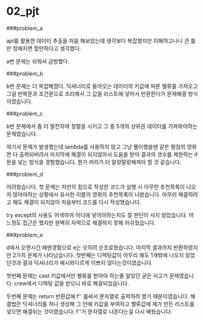 # 02_pjt

###problem_a

api를 활용한 데이터 추출을 처음 해보았는데 생각보다 복잡했지만 이해하고나니 큰 틀만 정해지면 할만하다고 생각했다.

a번 문제는 쉬워서 금방했다.

###problem_b

b번 문제는 더 복잡해졌다. 
딕셔너리로 들어오는 데이터의 키값에 따른 밸류를 가져오고 그걸 반복문과 조건문으로 조리해서 그 값을 리스트에 넣어서 반환한다가 문제해결 방식이였습니다.

###problem_c

b번 문제에서 좀 더 발전하여 정렬을 시키고 그 중 5개의 상위권 데이터를 가져와야하는 문제였습니다. 

여기서 문제가 발생했는데 lambda를 사용하지 않고 그냥 풀이했을땐 같은 평점의 영화면 다 출력되버려서 마지막에 해결이 되지않아서 도움을 받아 결과의 갯수를 제한하는 if문을 넣는 방식을 경험했습니다. 뭔가 머리가 더 말랑말랑해져야 할 것 같습니다.

###problem_d

어려웠습니다. 첫 문제는 저만의 힘으로 작성한 코드가 실행 시 아무런 추천목록이 나오지 않아야하는 상황에서 유사한 이름의 영화의 추천목록이 나왔습니다. 아무리 해결하려고 해도 해결이 되지않아 처음부터 코드를 다시 작성했습니다. 

try except의 사용도 어색하여 어디에 넣어야하는지도 잘 판단이 서지 않았습니다. 어느정도 접근은 했지만 완벽히 자력으로 해결하지 못해 아쉬웠습니다. 

###problem_e

d에서 오랜시간 헤맨경험으로 e는 오히려 순조로웠습니다. 마지막 결과까지 반환하였지만
2가지 문제가 나타났습니다. 첫번째는 디렉팅값이 아무리 해도 1개밖에 나오지 않았던것과 
결과 딕셔너리가 예시와다르게 이쁘지 않다는것이였습니다. 

첫번째 문제는 cast 키값에서만 벨류를 받아야 하는줄 알았던 굳은 사고가 문제였습니다. 
crew에서 디렉팅 값을 받으니 바로 해결되었습니다.

두번째 문제는 return 반환값에 f'' 를써서 문자열로 출력하려 했기 때문이였습니다.
해결법은 딕셔너리를 하나 생성해 그 안에 키값을 부여하고 벨류값에 제가 만든 리스트를 넣으면 해결되는 것이였습니다. f''가 문자열로 나온다는걸 다시 배웠습니다.